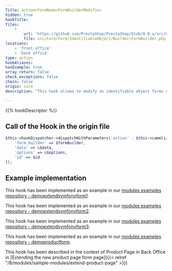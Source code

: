 ```yaml
---
Title: action<FormName>FormBuilderModifier
hidden: true
hookTitle: 
files:
    -
        url: 'https://github.com/PrestaShop/PrestaShop/blob/8.0.x/src/Core/Form/IdentifiableObject/Builder/FormBuilder.php'
        file: src/Core/Form/IdentifiableObject/Builder/FormBuilder.php
locations:
    - 'front office'
    - 'back office'
type: action
hookAliases: 
hasExample: true
array_return: false
check_exceptions: false
chain: false
origin: core
description: "This hook allows to modify an identifiable object forms content by modifying form builder data or FormBuilder itself.\nReplace FormBuilderName by the identitiable object type."

---
```


{{% hookDescriptor %}}

## Call of the Hook in the origin file

```php
$this->hookDispatcher->dispatchWithParameters('action' . $this->camelize($formBuilder->getName()) . 'FormBuilderModifier', [
    'form_builder' => $formBuilder,
    'data' => &$data,
    'options' => &$options,
    'id' => $id
]);
```

## Example implementation

This hook has been implemented as an example in our [modules examples repository - demoextendsymfonyform1](https://github.com/PrestaShop/example-modules/tree/8.x/demoextendsymfonyform1).

This hook has been implemented as an example in our [modules examples repository - demoextendsymfonyform2](https://github.com/PrestaShop/example-modules/tree/8.x/demoextendsymfonyform2).

This hook has been implemented as an example in our [modules examples repository - demoextendsymfonyform3](https://github.com/PrestaShop/example-modules/tree/8.x/demoextendsymfonyform3).

This hook has been implemented as an example in our [modules examples repository - demoproductform](https://github.com/PrestaShop/example-modules/tree/8.x/demoproductform).

This hook has been described in the context of Product Page in Back Office in [Extending the new product page form page]({{< relref "/8/modules/sample-modules/extend-product-page" >}})
